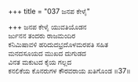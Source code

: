 +++
title = "037 ಜನಪ ಕೇಳೈ"

+++
ಜನಪ ಕೇಳೈ ಯುವತಿಯೊಡನ  
ರ್ಜುನನ ತಂದರು ರಾಜಮಂದಿರ  
ಕನಿಮಿಷಾವಳಿ ಹರಿದುದಭ್ರದೊಳಮರಪತಿ ಸಹಿತ   
ಮನದಸೂಯದ ಮುಖದ ದುಗುಡದ  
ವಿನತ ಮಕುಟದ ಕೈಯ ಗಲ್ಲದ  
ಕನಲಿಕೆಯ ಕೊನರುಗಳ ಕೌರವರಾಯ ಖತಿಗೊಂಡ      ॥37॥